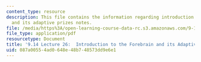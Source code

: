 ```yaml
---
content_type: resource
description: This file contains the information regarding introduction to the forebrain
  and its adaptive prizes notes.
file: /media/https%3A/open-learning-course-data-rc.s3.amazonaws.com/9-14-brain-structure-and-its-origins-spring-2014/087a00554ad0648e48b748573dd9e6e1_MIT9_14S14_Lecture26.pdf
file_type: application/pdf
resourcetype: Document
title: '9.14 Lecture 26:  Introduction to the Forebrain and its Adaptive Prizes Notes'
uid: 087a0055-4ad0-648e-48b7-48573dd9e6e1
---
```


